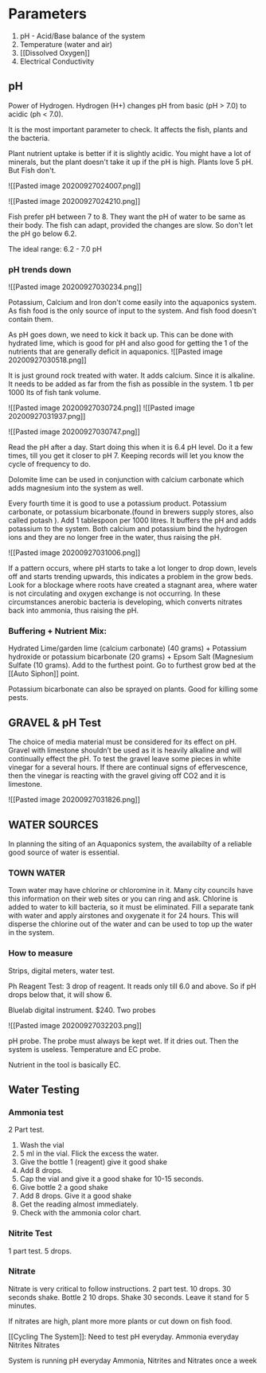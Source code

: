 # Parameters

1. pH - Acid/Base balance of the system 
2. Temperature (water and air) 
3. [[Dissolved Oxygen]]
4. Electrical Conductivity

## pH

Power of Hydrogen. Hydrogen (H+) changes pH from basic (pH > 7.0) to acidic (ph < 7.0).

It is the most important parameter to check. It affects the fish, plants and the bacteria. 

Plant nutrient uptake is better if it is slightly acidic. You might have a lot of minerals, but the plant doesn't take it up if the pH is high. Plants love 5 pH. But Fish don't. 

![[Pasted image 20200927024007.png]]

![[Pasted image 20200927024210.png]]

Fish prefer pH between 7 to 8. They want the pH of water to be same as their body. The fish can adapt, provided the changes are slow. So don't let the pH go below 6.2.

The ideal range: 6.2 - 7.0 pH

### pH trends down

![[Pasted image 20200927030234.png]]

Potassium, Calcium and Iron don't come easily into the aquaponics system. As fish food is the only source of input to the system. And fish food doesn't contain them.

As pH goes down, we need to kick it back up. This can be done with hydrated lime, which is good for pH and also good for getting the 1 of the nutrients that are generally deficit in aquaponics. 
![[Pasted image 20200927030518.png]] 

It is just ground rock treated with water. It adds calcium. Since it is alkaline. It needs to be added as far from the fish as possible in the system. 1 tb per 1000 lts of fish tank volume. 

![[Pasted image 20200927030724.png]] ![[Pasted image 20200927031937.png]]

![[Pasted image 20200927030747.png]]

Read the pH after a day. Start doing this when it is 6.4 pH level. Do it a few times, till you get it closer to pH 7. Keeping records will let you know the cycle of frequency to do.

Dolomite lime can be used in conjunction with calcium carbonate which adds magnesium into the system as well.

Every fourth time it is good to use a potassium product. Potassium carbonate, or potassium bicarbonate.(found in brewers supply stores, also called potash ). Add 1 tablespoon per 1000 litres. It buffers the pH and adds potassium to the system. Both calcium and potassium bind the hydrogen ions and they are no longer free in the water, thus raising the pH. 

![[Pasted image 20200927031006.png]]

If a pattern occurs, where pH starts to take a lot longer to drop down, levels off and starts trending upwards, this indicates a problem in the grow beds. Look for a blockage where roots have created a stagnant area, where water is not circulating and oxygen exchange is not occurring. In these circumstances anerobic bacteria is developing, which converts nitrates back into ammonia, thus raising the pH.

### Buffering + Nutrient Mix:

Hydrated Lime/garden lime (calcium carbonate) (40 grams) + Potassium hydroxide or potassium bicarbonate (20 grams) + Epsom Salt (Magnesium Sulfate (10 grams). Add to the furthest point. Go to furthest grow bed at the [[Auto Siphon]] point.  

Potassium bicarbonate can also be sprayed on plants. Good for killing some pests. 

## GRAVEL & pH Test
The choice of media material must be considered for its effect on pH. Gravel with limestone shouldn’t be used as it is heavily alkaline and will continually effect the pH. To test the gravel leave some pieces in white vinegar for a several hours. If there are continual signs of effervescence, then the vinegar is reacting with the gravel giving off CO2 and it is limestone.

![[Pasted image 20200927031826.png]]

## WATER SOURCES
In planning the siting of an Aquaponics system, the availabilty of a reliable good source of water is essential.

### TOWN WATER
Town water may have chlorine or chloromine in it. Many city councils have this information on their web sites or you can ring and ask. Chlorine is added to water to kill bacteria, so it must be eliminated. Fill a separate tank with water and apply airstones and oxygenate it for 24 hours. This will disperse the chlorine out of the water and can be used to top up the water in the system.



### How to measure
Strips, digital meters, water test. 

Ph Reagent Test:
3 drop of reagent. It reads only till 6.0 and above. So if pH drops below that, it will show 6.

Bluelab digital instrument. $240. Two probes

![[Pasted image 20200927032203.png]]

pH probe. The probe must always be kept wet. If it dries out. Then the system is useless. 
Temperature and EC probe.

Nutrient in the tool is basically EC. 

## Water Testing

### Ammonia test

2 Part test. 

1. Wash the vial 
2. 5 ml in the vial. Flick the excess the water.
3. Give the bottle 1 (reagent) give it good shake
4. Add 8 drops.
5. Cap the vial and give it a good shake for 10-15 seconds.
6. Give bottle 2 a good shake
7. Add 8 drops. Give it a good shake
8. Get the reading almost immediately.
9. Check with the ammonia color chart.

### Nitrite Test 

1 part test. 5 drops. 

### Nitrate 

Nitrate is very critical to follow instructions. 
2 part test. 10 drops. 30 seconds shake. Bottle 2 10 drops. Shake 30 seconds. Leave it stand for 5 minutes. 

If nitrates are high, plant more more plants or cut down on fish food. 

[[Cycling The System]]:
Need to test pH everyday. 
Ammonia everyday
Nitrites 
Nitrates

System is running
pH everyday
Ammonia, Nitrites and Nitrates once a week

